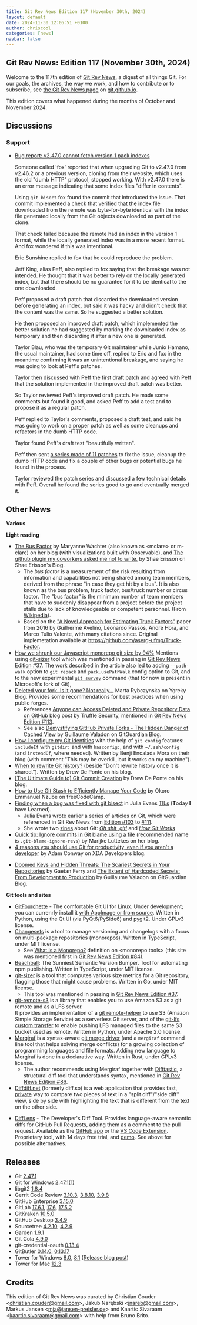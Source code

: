 ```yaml
---
title: Git Rev News Edition 117 (November 30th, 2024)
layout: default
date: 2024-11-30 12:06:51 +0100
author: chriscool
categories: [news]
navbar: false
---
```


## Git Rev News: Edition 117 (November 30th, 2024)

Welcome to the 117th edition of [Git Rev News](https://git.github.io/rev_news/rev_news/),
a digest of all things Git. For our goals, the archives, the way we work, and how to contribute or to
subscribe, see [the Git Rev News page](https://git.github.io/rev_news/rev_news/) on [git.github.io](http://git.github.io).

This edition covers what happened during the months of October and November 2024.

## Discussions

<!---
### General
-->

<!---
### Reviews
-->

### Support

+ [Bug report: v2.47.0 cannot fetch version 1 pack indexes](https://lore.kernel.org/git/BA07EFA0-0793-420D-BED9-ACD7CEBE0112@townlong-yak.com/)

  Someone called 'fox' reported that when upgrading Git to v2.47.0
  from v2.46.2 or a previous version, cloning from their website,
  which uses the old "dumb HTTP" protocol, stopped working. With
  v2.47.0 there is an error message indicating that some index files
  "differ in contents".

  Using `git bisect` fox found the commit that introduced the
  issue. That commit implemented a check that verified that the index
  file downloaded from the remote was byte-for-byte identical with the
  index file generated locally from the Git objects downloaded as part
  of the clone.

  That check failed because the remote had an index in the version 1
  format, while the locally generated index was in a more recent
  format. And fox wondered if this was intentional.

  Eric Sunshine replied to fox that he could reproduce the problem.

  Jeff King, alias Peff, also replied to fox saying that the breakage
  was not intended. He thought that it was better to rely on the
  locally generated index, but that there should be no guarantee for
  it to be identical to the one downloaded.

  Peff proposed a draft patch that discarded the downloaded version
  before generating an index, but said it was hacky and didn't check
  that the content was the same. So he suggested a better solution.

  He then proposed an improved draft patch, which implemented the
  better solution he had suggested by marking the downloaded index as
  temporary and then discarding it after a new one is generated.

  Taylor Blau, who was the temporary Git maintainer while Junio
  Hamano, the usual maintainer, had some time off, replied to Eric and
  fox in the meantime confirming it was an unintentional breakage, and
  saying he was going to look at Peff's patches.

  Taylor then discussed with Peff the first draft patch and agreed
  with Peff that the solution implemented in the improved draft patch
  was better.

  So Taylor reviewed Peff's improved draft patch. He made some
  comments but found it good, and asked Peff to add a test and to
  propose it as a regular patch.

  Peff replied to Taylor's comments, proposed a draft test, and said
  he was going to work on a proper patch as well as some cleanups and
  refactors in the dumb HTTP code.

  Taylor found Peff's draft test "beautifully written".

  Peff then sent
  [a series made of 11 patches](https://lore.kernel.org/git/20241025064148.GA2110169@coredump.intra.peff.net/)
  to fix the issue, cleanup the dumb HTTP code and fix a couple of
  other bugs or potential bugs he found in the process.

  Taylor reviewed the patch series and discussed a few technical
  details with Peff. Overall he found the series good to go and
  eventually merged it.

<!---
## Developer Spotlight:
-->

## Other News

__Various__


__Light reading__

+ [The Bus Factor](https://mclare.blog/posts/the-bus-factor/)
  by Maryanne Wachter (also known as &lt;mclare&gt; or m-clare) on her blog
  (with visualizations built with Observable), and
  [The github plugin my coworkers asked me not to write.](https://scannedinavian.com/the-github-plugin-my-coworkers-asked-me-not-to-write.html)
  by Shae Erisson on Shae Erisson's Blog.
    + The _bus factor_ is a measurement of the risk resulting from information and capabilities
      not being shared among team members, derived from the phrase "in case they get hit by a bus".
      It is also known as the bus problem, truck factor, bus/truck number or circus factor.
      The "bus factor" is the minimum number of team members that have to suddenly disappear
      from a project before the project stalls due to lack of knowledgeable or competent personnel.
      (From [Wikipedia](https://en.wikipedia.org/wiki/Bus_factor)).
    + Based on the ["A Novel Approach for Estimating Truck Factors"](https://arxiv.org/abs/1604.06766)
      paper from 2016 by Guilherme Avelino, Leonardo Passos, Andre Hora, and Marco Tulio Valente,
      with many citations since.
      Original implemetation available at <https://github.com/aserg-ufmg/Truck-Factor>.
+ [How we shrunk our Javascript monorepo git size by 94%](https://www.jonathancreamer.com/how-we-shrunk-our-git-repo-size-by-94-percent/)
  Mentions using [git-sizer](https://github.com/github/git-sizer) tool
  which was mentioned in passing in [Git Rev News Edition #37](https://git.github.io/rev_news/2018/03/21/edition-37/).
  The work described in the article also led to adding `--path-walk` option to `git repack`
  and `pack.usePathWalk` config option to Git,
  and to the new experimental [`git survey`](https://github.com/microsoft/git/pull/667) command
  (that for now is present in Microsoft's fork of Git),
+ [Deleted your fork. Is it gone? Not really…](https://ygreky.com/2024/07/deleted-your-fork-is-it-gone-not-really/)
  Marta Rybczynska on Ygreky Blog.  Provides some recommendations for best practices
  when using public forges.
    + References [Anyone can Access Deleted and Private Repository Data on GitHub](https://trufflesecurity.com/blog/anyone-can-access-deleted-and-private-repo-data-github)
      blog post by Truffle Security, mentioned in [Git Rev News Edition #113](https://git.github.io/rev_news/2024/07/31/edition-113/).
    + See also [Demystifying GitHub Private Forks - The Hidden Danger of Cached View](https://blog.gitguardian.com/demystifying-github-cached-views-the-hidden-danger/)
      by Guillaume Valadon on GitGuardian Blog.
+ [How I configure my Git identities](https://www.benji.dog/articles/git-config/)
  with the help of `git config` features: `includeIf` with `gitdir:` and with `hasconfig:`,
  and with `~/.ssh/config` (and `insteadOf`, where needed).
  Written by Benji Encalada Mora on their blog
  (with comment "This may be overkill, but it works on my machine").
+ [When to rewrite Git history?](https://drewdeponte.com/blog/when-to-rewrite-git-history/)
  (beside "Don't rewrite history once it is shared.").  Written by Drew De Ponte on his blog.
+ [[The Ultimate Guide to] Git Commit Creation](https://drewdeponte.com/blog/git-commit-creation/)
  by Drew De Ponte on his blog.
+ [How to Use Git Stash to Efficiently Manage Your Code](https://www.freecodecamp.org/news/how-to-use-git-stash-to-manage-code)
  by Okoro Emmanuel Nzube on freeCodeCamp.
+ [Finding when a bug was fixed with git bisect](https://jvns.ca/til/finding-when-a-bug-was-fixed-with-git-bisect/)
  in Julia Evans [TILs](https://jvns.ca/til/) (<b>T</b>oday <b>I</b> have <b>L</b>earned).
    + Julia Evans wrote earlier a series of articles on Git, which were referenced in
      Git Rev News from [Edition #103](https://git.github.io/rev_news/2023/09/30/edition-103/)
      to [#111](https://git.github.io/rev_news/2024/05/31/edition-111/).
    + She wrote two [zines](https://wizardzines.com/) about Git:
      _[Oh shit, git!](https://wizardzines.com/zines/oh-shit-git/)_ and
      _[How Git Works](https://wizardzines.com/zines/git/)_
+ [Quick tip: Ignore commits in Git blame using a file](https://marijkeluttekes.dev/blog/articles/2024/11/17/quick-tip-ignore-commits-in-git-blame-using-a-file/)
  (recommended name is `.git-blame-ignore-revs`)
  by Marijke Luttekes on her blog.
+ [4 reasons you should use Git for productivity, even if you aren't a developer](https://www.xda-developers.com/reasons-should-use-git-productivity/)
  by Adam Conway on XDA Developers blog.

<!-- tangentially related to Git -->

+ [Doomed Keys and Hidden Threats: The Scariest Secrets in Your Repositories](https://blog.gitguardian.com/scary-secrets-2024/)
  by Gaetan Ferry and
  [The Extent of Hardcoded Secrets: From Development to Production](https://blog.gitguardian.com/the-extent-of-hardcoded-secrets-from-development-to-production/)
  by Guillaume Valadon on GitGuardian Blog.


<!---
__Easy watching__
-->

__Git tools and sites__

+ [GitFourchette](https://gitfourchette.org/) - The comfortable Git UI for Linux.
  Under development; you can currenrly install it [with AppImage or from source](https://github.com/jorio/gitfourchette/releases).
  Written in Python, using the Qt UI (via PyQt6/PySide6) and pygit2.  Under GPLv3 license.
+ [Changesets](https://github.com/changesets/changesets) is a tool
  to manage versioning and changelogs with a focus on multi-package repositories (monorepos).
  Written in TypeScript, under MIT license.
    + See [What is a Monorepo?](https://monorepo.tools/#what-is-a-monorepo)
      definition on <monorepo.tools> (this site was mentioned first in
      [Git Rev News Edition #84](https://git.github.io/rev_news/2022/02/28/edition-84/)).
+ [Beachball](https://microsoft.github.io/beachball/): The Sunniest Semantic Version Bumper.
  Tool for automating npm publishing.
  Written in TypeScript, under MIT license.
+ [git-sizer](https://github.com/github/git-sizer) is a tool that computes various size metrics
  for a Git repository, flagging those that might cause problems.
  Written in Go, under MIT license.
    + This tool was mentioned in passing in
      [Git Rev News Edition #37](https://git.github.io/rev_news/2018/03/21/edition-37/).
+ [git-remote-s3](https://github.com/awslabs/git-remote-s3) is a library
  that enables you to use Amazon S3 as a git remote and as a LFS server.<br>
  It provides an implementation of a [git remote-helper](https://github.com/awslabs/git-remote-s3)
  to use S3 (Amazon Simple Storage Service) as a serverless Git server, and
  of the [git-lfs custom transfer](https://github.com/git-lfs/git-lfs/blob/main/docs/custom-transfers.md)
  to enable pushing LFS managed files to the same S3 bucket used as remote.
  Written in Python, under Apache 2.0 license.
+ [Mergiraf](https://mergiraf.org/) is a syntax-aware [git merge driver](https://git-scm.com/docs/gitattributes#_performing_a_three_way_merge)
  (and a `mergiraf` command line tool that helps solving merge conflicts)
  for a growing collection of programming languages and file formats.
  Adding new language to Mergiraf is done in a declarative way.
  Written in Rust, under GPLv3 license.
    + The author recommends using Mergiraf together with [Difftastic](https://difftastic.wilfred.me.uk/),
      a structural diff tool that understands syntax, mentioned in
      [Git Rev News Edition #86](https://git.github.io/rev_news/2022/04/30/edition-86/).
+ [Diffdiff.net](https://diffdiff.net/) (formerly diff.so) is a web application
  that provides fast, [private](https://diffdiff.net/privacy) way to compare two pieces of text
  in a "split diff"/"side diff" view, side by side with highlighting the text that is different
  from the text on the other side.

<!-- proprietary tools -->

+ [DiffLens](https://www.difflens.com/) - The Developer's Diff Tool.
  Provides language-aware semantic diffs for GitHub Pull Requests,
  adding them as a comment to the pull request.
  Available as the [GitHub app](https://github.com/marketplace/difflens)
  or the [VS Code Extension](https://marketplace.visualstudio.com/items?itemName=DiffLens.difflens).
  Proprietary tool, with 14 days free trial, and [demo](https://www.difflensapp.com/difflensDemo2_849ca26f9ee09faa084cbdcdc90b6f90f8ce8495).
  See above for possible alternatives.


## Releases

+ Git [2.47.1](https://public-inbox.org/git/xmqq5xob6coo.fsf@gitster.g/)
+ Git for Windows [2.47.1(1)](https://github.com/git-for-windows/git/releases/tag/v2.47.1.windows.1)
+ libgit2 [1.8.4](https://github.com/libgit2/libgit2/releases/tag/v1.8.4)
+ Gerrit Code Review [3.10.3](https://www.gerritcodereview.com/3.10.html#3103),
[3.8.10](https://www.gerritcodereview.com/3.8.html#3810),
[3.9.8](https://www.gerritcodereview.com/3.9.html#398)
+ GitHub Enterprise [3.15.0](https://help.github.com/enterprise-server@3.15/admin/release-notes#3.15.0)
+ GitLab [17.6.1](https://about.gitlab.com/releases/2024/11/26/patch-release-gitlab-17-6-1-released/),
[17.6](https://about.gitlab.com/releases/2024/11/21/gitlab-17-6-released/),
[17.5.2](https://about.gitlab.com/releases/2024/11/13/patch-release-gitlab-17-5-2-released/)
+ GitKraken [10.5.0](https://help.gitkraken.com/gitkraken-client/current/)
+ GitHub Desktop [3.4.9](https://desktop.github.com/release-notes/)
+ Sourcetree [4.2.10](https://product-downloads.atlassian.com/software/sourcetree/ReleaseNotes/Sourcetree_4.2.10.html),
[4.2.9](https://product-downloads.atlassian.com/software/sourcetree/ReleaseNotes/Sourcetree_4.2.9.html)
+ Garden [1.9.1](https://github.com/garden-rs/garden/releases/tag/v1.9.1)
+ Git Cola [4.9.0](https://github.com/git-cola/git-cola/releases/tag/v4.9.0)
+ git-credential-oauth [0.13.4](https://github.com/hickford/git-credential-oauth/releases/tag/v0.13.4)
+ GitButler [0.14.0](https://github.com/gitbutlerapp/gitbutler/releases/tag/release/0.14.0),
[0.13.17](https://github.com/gitbutlerapp/gitbutler/releases/tag/release/0.13.17)
+ Tower for Windows [8.0](https://www.git-tower.com/release-notes/windows?show_tab=release-notes), [8.1](https://www.git-tower.com/release-notes/windows?show_tab=release-notes) ([Release blog post](https://www.git-tower.com/blog/tower-windows-8/))
+ Tower for Mac [12.3](https://www.git-tower.com/release-notes/mac?show_tab=release-notes)

## Credits

This edition of Git Rev News was curated by
Christian Couder &lt;<christian.couder@gmail.com>&gt;,
Jakub Narębski &lt;<jnareb@gmail.com>&gt;,
Markus Jansen &lt;<mja@jansen-preisler.de>&gt; and
Kaartic Sivaraam &lt;<kaartic.sivaraam@gmail.com>&gt;
with help from Bruno Brito.
